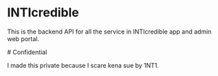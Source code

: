 ﻿# INTIcredible

This is the backend API for all the service in INTIcredible app and admin web portal.


﻿# Confidential
 
 I made this private because I scare kena sue by 1NT1.
